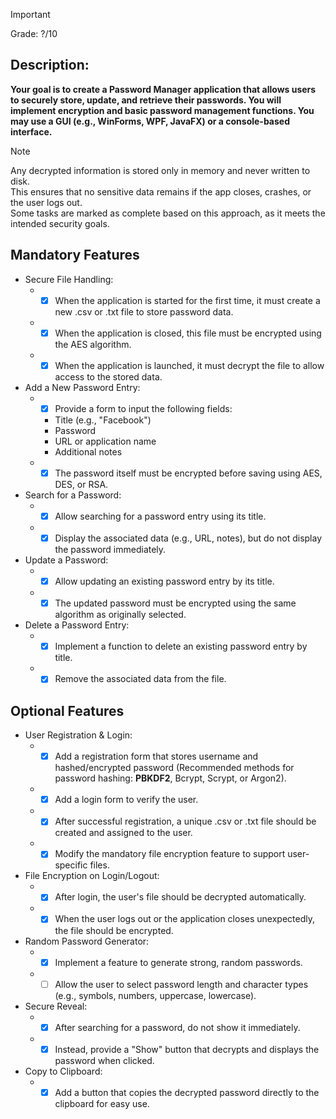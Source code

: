 > [!IMPORTANT]
> Grade: ?/10
## Description:
**Your goal is to create a Password Manager application that allows users to securely store, update, and retrieve their passwords. You will implement encryption and basic password management functions. You may use a GUI (e.g., WinForms, WPF, JavaFX) or a console-based interface.**
> [!NOTE]
> Any decrypted information is stored only in memory and never written to disk.  
> This ensures that no sensitive data remains if the app closes, crashes, or the user logs out.  
> Some tasks are marked as complete based on this approach, as it meets the intended security goals.
## Mandatory Features
- Secure File Handling:
  - - [x] When the application is started for the first time, it must create a new .csv or .txt file to store password data.
  - - [x] When the application is closed, this file must be encrypted using the AES algorithm.
  - - [x] When the application is launched, it must decrypt the file to allow access to the stored data.
- Add a New Password Entry:
  - - [x] Provide a form to input the following fields:
    - Title (e.g., "Facebook")
    - Password
    - URL or application name
    - Additional notes
  - - [x] The password itself must be encrypted before saving using AES, DES, or RSA.
- Search for a Password:
  - - [x] Allow searching for a password entry using its title.
  - - [x] Display the associated data (e.g., URL, notes), but do not display the password immediately.
- Update a Password:
  - - [x] Allow updating an existing password entry by its title.
  - - [x] The updated password must be encrypted using the same algorithm as originally selected.
- Delete a Password Entry:
  - - [x] Implement a function to delete an existing password entry by title.
  - - [x] Remove the associated data from the file.
## Optional Features
- User Registration & Login:
  - - [x] Add a registration form that stores username and hashed/encrypted password (Recommended methods for password hashing: **PBKDF2**, Bcrypt, Scrypt, or Argon2).
  - - [x] Add a login form to verify the user.     
  - - [x] After successful registration, a unique .csv or .txt file should be created and assigned to the user.
  - - [x] Modify the mandatory file encryption feature to support user-specific files.
- File Encryption on Login/Logout: 
  - - [x] After login, the user's file should be decrypted automatically.
  - - [x] When the user logs out or the application closes unexpectedly, the file should be encrypted.
- Random Password Generator:
  - - [x] Implement a feature to generate strong, random passwords.
  - - [ ] Allow the user to select password length and character types (e.g., symbols, numbers, uppercase, lowercase).
- Secure Reveal:
  - - [x] After searching for a password, do not show it immediately.
  - - [x] Instead, provide a "Show" button that decrypts and displays the password when clicked.
- Copy to Clipboard:
  - - [x] Add a button that copies the decrypted password directly to the clipboard for easy use.
